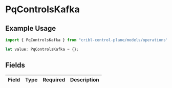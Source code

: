 # PqControlsKafka

## Example Usage

```typescript
import { PqControlsKafka } from "cribl-control-plane/models/operations";

let value: PqControlsKafka = {};
```

## Fields

| Field       | Type        | Required    | Description |
| ----------- | ----------- | ----------- | ----------- |